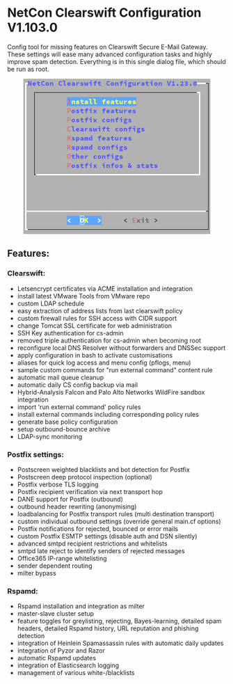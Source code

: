 NetCon Clearswift Configuration V1.103.0
========================================

Config tool for missing features on Clearswift Secure E-Mail Gateway. These settings will ease many advanced configuration tasks and highly improve spam detection. Everything is in this single dialog file, which should be run as root.

<p align="center">
  <img src="https://raw.githubusercontent.com/netcon-consulting/cs-menu/master/images/SEG.png">
</p>

## Features:

### Clearswift:
* Letsencrypt certificates via ACME installation and integration
* install latest VMware Tools from VMware repo
* custom LDAP schedule
* easy extraction of address lists from last clearswift policy
* custom firewall rules for SSH access with CIDR support
* change Tomcat SSL certificate for web administration
* SSH Key authentication for cs-admin
* removed triple authentication for cs-admin when becoming root
* reconfigure local DNS Resolver without forwarders and DNSSec support
* apply configuration in bash to activate customisations
* aliases for quick log access and menu config (pflogs, menu)
* sample custom commands for "run external command" content rule
* automatic mail queue cleanup
* automatic daily CS config backup via mail
* Hybrid-Analysis Falcon and Palo Alto Networks WildFire sandbox integration
* import 'run external command' policy rules
* install external commands including corresponding policy rules
* generate base policy configuration
* setup outbound-bounce archive
* LDAP-sync monitoring

### Postfix settings:
* Postscreen weighted blacklists and bot detection for Postfix
* Postscreen deep protocol inspection (optional)
* Postfix verbose TLS logging
* Postfix recipient verification via next transport hop
* DANE support for Postfix (outbound)
* outbound header rewriting (anonymising)
* loadbalancing for Postfix transport rules (multi destination transport)
* custom individual outbound settings (override general main.cf options)
* Postfix notifications for rejected, bounced or error mails
* custom Postfix ESMTP settings (disable auth and DSN silently)
* advanced smtpd recipient restrictions and whitelists
* smtpd late reject to identify senders of rejected messages
* Office365 IP-range whitelisting
* sender dependent routing
* milter bypass

### Rspamd:
* Rspamd installation and integration as milter
* master-slave cluster setup
* feature toggles for greylisting, rejecting, Bayes-learning, detailed spam headers, detailed Rspamd history, URL reputation and phishing detection
* integration of Heinlein Spamassassin rules with automatic daily updates
* integration of Pyzor and Razor
* automatic Rspamd updates
* integration of Elasticsearch logging
* management of various white-/blacklists
